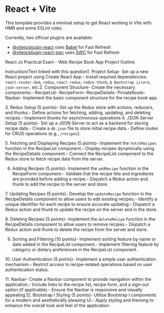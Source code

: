 # React + Vite

This template provides a minimal setup to get React working in Vite with HMR and some ESLint rules.

Currently, two official plugins are available:

- [@vitejs/plugin-react](https://github.com/vitejs/vite-plugin-react/blob/main/packages/plugin-react/README.md) uses [Babel](https://babeljs.io/) for Fast Refresh
- [@vitejs/plugin-react-swc](https://github.com/vitejs/vite-plugin-react-swc) uses [SWC](https://swc.rs/) for Fast Refresh



React Js Practical Exam - Web
​Recipe Book App Project Outline

Instruction/Text linked with this question​1. Project Setup- Set up a new React project using Create React App.- Install required dependencies: `react-router-dom`, `redux`, `react-redux`, `redux-thunk`, `@ Bootstrap i/core`, `json-server`, etc.​2. Component Structure- Create the necessary components:- RecipeList- RecipeForm- RecipeDetails- PrivateRoute- Navbar- Implement the basic component structure for the recipe book app.

​3. Redux Setup (5 points)- Set up the Redux store with actions, reducers, and thunks.- Define actions for fetching, adding, updating, and deleting recipes.- Implement thunks for asynchronous operations.4. JSON Server Setup (5 points)- Set up a JSON Server to act as a backend for storing recipe data.- Create a `db.json` file to store initial recipe data.- Define routes for CRUD operations (e.g., `/recipes`).

​5. Fetching and Displaying Recipes (5 points)- Implement the `fetchRecipes` function in the RecipeList component.- Display recipes dynamically using the RecipeDetails component.- Connect the RecipeList component to the Redux store to fetch recipe data from the server.

6. Adding Recipes (5 points)- Implement the `addRecipe` function in the RecipeForm component.- Validate that the recipe title and ingredients are provided before adding a recipe.- Dispatch a Redux action and thunk to add the recipe to the server and store.

​7. Updating Recipes (5 points)- Develop the `updateRecipe` function in the RecipeDetails component to allow users to edit existing recipes.- Identify a unique identifier for each recipe to ensure accurate updating.- Dispatch a Redux action and thunk to update the recipe on the server and in the store.

​8. Deleting Recipes (5 points)- Implement the `deleteRecipe` function in the RecipeDetails component to allow users to remove recipes.- Dispatch a Redux action and thunk to delete the recipe from the server and store.

9. Sorting and Filtering (10 points)- Implement sorting feature by name or date added in the RecipeList component.- Implement filtering feature by category or dietary preferences in the RecipeList component.

​10. User Authentication (5 points)- Implement a simple user authentication mechanism.- Restrict access to recipe-related operations based on user authentication status.

​11. Navbar- Create a Navbar component to provide navigation within the application.- Include links to the recipe list, recipe form, and a sign-out option (if applicable).- Ensure the Navbar is responsive and visually appealing.12. Bootstrap I Styling (5 points)- Utilize Bootstrap I components for a modern and aesthetically pleasing UI.- Apply styling and theming to enhance the overall look and feel of the application.